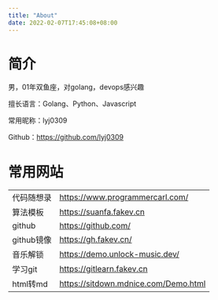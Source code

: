 ```yaml
---
title: "About"
date: 2022-02-07T17:45:08+08:00
---
```


# 简介

男，01年双鱼座，对golang，devops感兴趣

擅长语言：Golang、Python、Javascript

常用昵称：lyj0309

Github：https://github.com/lyj0309

# 常用网站
|   |   |
|---|---|
|代码随想录| <https://www.programmercarl.com/>|
|算法模板| <https://suanfa.fakev.cn>|
|github| <https://github.com/>|
|github镜像| <https://gh.fakev.cn/>|
|音乐解锁| <https://demo.unlock-music.dev/>|
| 学习git  |  <https://gitlearn.fakev.cn> |
| html转md  |  <https://sitdown.mdnice.com/Demo.html> |




